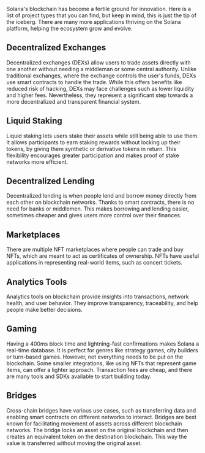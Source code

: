 Solana's blockchain has become a fertile ground for innovation. Here is a list of project types that you can find, but keep in mind, this is just the tip of the iceberg. There are many more applications thriving on the Solana platform, helping the ecosystem grow and evolve.

## Decentralized Exchanges

Decentralized exchanges (DEXs) allow users to trade assets directly with one another without needing a middleman or some central authority. Unlike traditional exchanges, where the exchange controls the user's funds, DEXs use smart contracts to handle the trade. While this offers benefits like reduced risk of hacking, DEXs may face challenges such as lower liquidity and higher fees. Nevertheless, they represent a significant step towards a more decentralized and transparent financial system.

## Liquid Staking

Liquid staking lets users stake their assets while still being able to use them. It allows participants to earn staking rewards without locking up their tokens, by giving them synthetic or derivative tokens in return. This flexibility encourages greater participation and makes proof of stake networks more efficient.

## Decentralized Lending

Decentralized lending is when people lend and borrow money directly from each other on blockchain networks. Thanks to smart contracts, there is no need for banks or middlemen. This makes borrowing and lending easier, sometimes cheaper and gives users more control over their finances.

## Marketplaces

There are multiple NFT marketplaces where people can trade and buy NFTs, which are meant to act as certificates of ownership. NFTs have useful applications in representing real-world items, such as concert tickets.

## Analytics Tools

Analytics tools on blockchain provide insights into transactions, network health, and user behavior. They improve transparency, traceability, and help people make better decisions.

## Gaming

Having a 400ms block time and lightning-fast confirmations makes Solana a real-time database. It is perfect for genres like strategy games, city builders or turn-based games. However, not everything needs to be put on the blockchain. Some smaller integrations, like using NFTs that represent game items, can offer a lighter approach. Transaction fees are cheap, and there are many tools and SDKs available to start building today.

## Bridges

Cross-chain bridges have various use cases, such as transferring data and enabling smart contracts on different networks to interact. Bridges are best known for facilitating movement of assets across different blockchain networks. The bridge locks an asset on the original blockchain and then creates an equivalent token on the destination blockchain. This way the value is transferred without moving the original asset.

